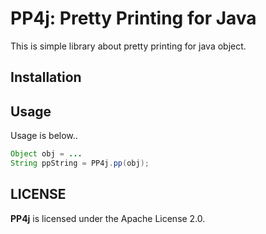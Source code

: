 # PP4j: Pretty Printing for Java
This is simple library about pretty printing for java object.

## Installation


## Usage

Usage is below..

```java
Object obj = ...
String ppString = PP4j.pp(obj);
```

## LICENSE
**PP4j** is licensed under the Apache License 2.0.
